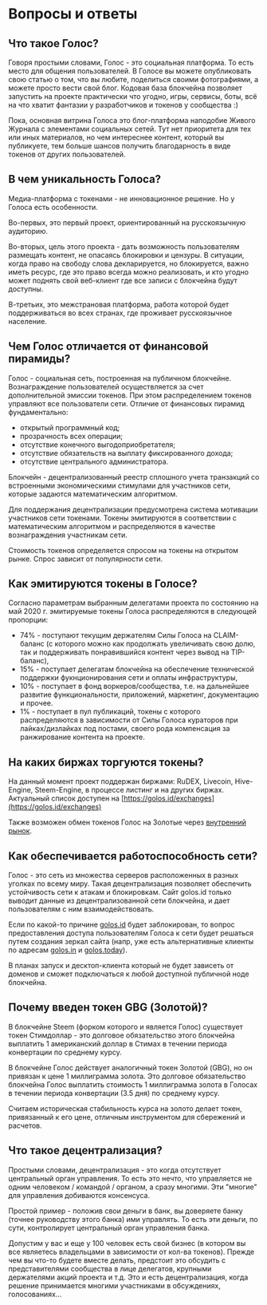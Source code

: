 # Вопросы и ответы

## **Что такое Голос?**

Говоря простыми словами, Голос - это социальная платформа. То есть место для общения пользователей. В Голосе вы можете опубликовать свою статью о том, что вы любите, поделиться своими фотографиями, а можете просто вести свой блог. Кодовая база блокчейна позволяет запустить на проекте практически что угодно, игры, сервисы, боты, всё на что хватит фантазии у разработчиков и токенов у сообщества :\)

Пока, основная витрина Голоса это блог-платформа наподобие Живого Журнала  с элементами социальных сетей. Тут нет приоритета для тех или иных материалов, но чем интереснее контент, который вы публикуете, тем больше шансов получить благодарность в виде токенов от других пользователей.

## **В чем уникальность Голоса?**

Медиа-платформа с токенами - не инновационное решение. Но у Голоса есть особенности.

Во-первых, это первый проект, ориентированный на русскоязычную аудиторию.

Во-вторых, цель этого проекта - дать возможность пользователям размещать контент, не опасаясь блокировки и цензуры. В ситуации, когда право на свободу слова декларируется, но блокируется, важно иметь ресурс, где это право всегда можно реализовать, и кто угодно может поднять свой веб-клиент где все записи с блокчейна будут доступны.

В-третьих, это межстрановая платформа, работа которой будет поддерживаться во всех странах, где проживает русскоязычное население.

## **Чем Голос отличается от финансовой пирамиды?**

Голос - социальная сеть, построенная на публичном блокчейне. Вознаграждение пользователей осуществляется за счет дополнительной эмиссии токенов. При этом распределением токенов управляют все пользователи сети. Отличие от финансовых пирамид фундаментально:

* открытый программный код;
* прозрачность всех операции;
* отсутствие конечного выгодоприобретателя;
* отсутствие обязательств на выплату фиксированного дохода;
* отсутствие центрального администратора.

Блокчейн - децентрализованный реестр сплошного учета транзакций со встроенными экономическими стимулами для участников сети, которые задаются математическим алгоритмом.

Для поддержания децентрализации предусмотрена система мотивации участников сети токенами. Токены эмитируются в соответствии с математическим алгоритмом и распределяются в качестве вознаграждения участникам сети.

Стоимость токенов определяется спросом на токены на открытом рынке. Спрос зависит от популярности сети.

## **Как эмитируются токены в Голосе?**

Согласно параметрам выбранным делегатами проекта по состоянию на май 2020 г. эмитируемые токены Голоса распределяются в следующей пропорции:

* 74% - поступают текущим держателям Силы Голоса на CLAIM-баланс \(с которого можно как продолжать увеличивать свою долю, так и поддерживать понравившийся контент через вывод на TIP-баланс\),
* 15% - поступает делегатам блокчейна на обеспечение технической поддержки фукнционирования сети и оплаты инфраструктуры,
* 10% - поступает в фонд воркеров/сообщества, т.е. на дальнейшее развитие функциональности, приложений, маркетинг, документацию и прочее.
* 1% - поступает в пул публикаций, токены с которого распределяются в зависимости от Силы Голоса кураторов при лайках/дизлайках под постами, своего рода компенсация за ранжирование контента на проекте.

## **На каких биржах торгуются токены?**

На данный момент проект поддержан биржами: RuDEX, Livecoin, Hive-Engine, Steem-Engine, в процессе листинг и на других биржах. Актуальный список доступен на [https://golos.id/exchanges](https://golos.id/exchanges)

Также возможен обмен токенов Голос на Золотые через [внутренний рынок](https://golos.id/market).

## **Как обеспечивается работоспособность сети?**

Голос - это сеть из множества серверов расположенных в разных уголках по всему миру. Такая децентрализация позволяет обеспечить устойчивость сети к атакам и блокировкам. Сайт golos.id только выводит данные из децентрализованной сети блокчейна, и дает пользователям с ним взаимодействовать.

Если по какой-то причине [golos.id](https://golos.id) будет заблокирован, то вопрос предоставления доступа пользователям Голоса к сети будет решаться путем создания зеркал сайта \(напр, уже есть альтернативные клиенты по адресам [golos.in](https://golos.in) и [golos.today](https://golos.today)\).

В планах запуск и десктоп-клиента который не будет зависеть от доменов и сможет подключаться к любой доступной публичной ноде блокчейна.

## **Почему введен токен GBG \(Золотой\)?**

В блокчейне Steem \(форком которого и является Голос\) существует токен Стимдоллар - это долговое обязательство этого блокчейна выплатить 1 американский доллар в Стимах в течении периода конвертации по среднему курсу.

В блокчейне Голос действует аналогичный токен Золотой \(GBG\), но он привязан к цене 1 миллиграмма золота. Это долговое обязательство блокчейна Голос выплатить стоимость 1 миллиграмма золота в Голосах в течении периода конвертации \(3.5 дня\) по среднему курсу.

Считаем историческая стабильность курса на золото делает токен, привязанный к его цене, отличным инструментом для сбережений и расчетов.

## **Что такое децентрализация?**

Простыми словами, децентрализация - это когда отсутствует центральный орган управления. То есть это нечто, что управляется не одним человеком / командой / органом, а сразу многими. Эти "многие" для управления добиваются консенсуса.

Простой пример - положив свои деньги в банк, вы доверяете банку \(точнее руководству этого банка\) ими управлять. То есть эти деньги, по сути, контролирует центральный орган управления банка. 

Допустим у вас и еще у 100 человек есть свой бизнес \(в котором вы все являетесь владельцами в зависимости от кол-ва токенов\). Прежде чем вы что-то будете вместе делать, предстоит это обсудить с представителями сообщества в лице делегатов, крупными держателями акций проекта и т.д. Это и есть децентрализация, когда решение принимается многими участниками в обсуждениях, голосованиях...

